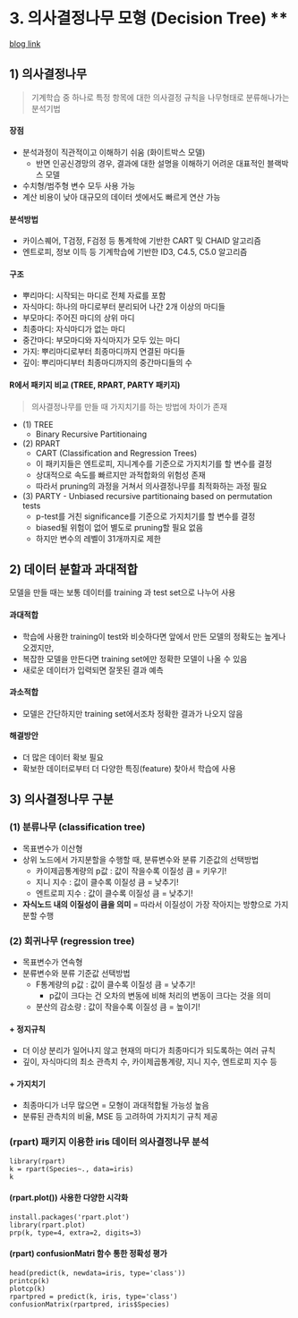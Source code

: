 # 3. 의사결정나무 모형 (Decision Tree) **

[blog link](http://www.dodomira.com/2016/05/29/564/)

## 1) 의사결정나무

> 기계학습 중 하나로 특정 항목에 대한 의사결정 규칙을 나무형태로 분류해나가는 분석기법  

#### 장점  
- 분석과정이 직관적이고 이해하기 쉬움 (화이트박스 모델)
  - 반면 인공신경망의 경우, 결과에 대한 설명을 이해하기 어려운 대표적인 블랙박스 모델 
- 수치형/범주형 변수 모두 사용 가능  
- 계산 비용이 낮아 대규모의 데이터 셋에서도 빠르게 연산 가능  

#### 분석방법  
- 카이스퀘어, T검정, F검정 등 통계학에 기반한 CART 및 CHAID 알고리즘
- 엔트로피, 정보 이득 등 기계학습에 기반한 ID3, C4.5, C5.0 알고리즘
  
#### 구조  
- 뿌리마디: 시작되는 마디로 전체 자료를 포함
- 자식마디: 하나의 마디로부터 분리되어 나간 2개 이상의 마디들
- 부모마디: 주어진 마디의 상위 마디
- 최종마디: 자식마디가 없는 마디
- 중간마디: 부모마디와 자식마지가 모두 있는 마디
- 가지: 뿌리마디로부터 최종마디까지 연결된 마디들
- 깊이: 뿌리마디부터 최종마디까지의 중간마디들의 수 
  
#### R에서 패키지 비교 (TREE, RPART, PARTY 패키지)

> 의사결정나무를 만들 때 가지치기를 하는 방법에 차이가 존재 

- (1) TREE 
  - Binary Recursive Partitionaing
- (2) RPART 
  - CART (Classification and Regression Trees)  
  - 이 패키지들은 엔트로피, 지니계수를 기준으로 가지치기를 할 변수를 결정 
  - 상대적으로 속도를 빠르지만 과적합화의 위험성 존재  
  - 따라서 pruning의 과정을 거쳐서 의사결정나무를 최적화하는 과정 필요  
- (3) PARTY - Unbiased recursive partitionaing based on permutation tests 
  - p-test를 거친 significance를 기준으로 가지치기를 할 변수를 결정 
  - biased될 위험이 없어 별도로 pruning할 필요 없음 
  - 하지만 변수의 레벨이 31개까지로 제한 

## 2) 데이터 분할과 과대적합

모델을 만들 때는 보통 데이터를 training 과 test set으로 나누어 사용

#### 과대적합 
- 학습에 사용한 training이 test와 비슷하다면 앞에서 만든 모델의 정확도는 높게나오겠지만,
- 복잡한 모델을 만든다면 training set에만 정확한 모델이 나올 수 있음 
- 새로운 데이터가 입력되면 잘못된 결과 예측 


#### 과소적합
- 모델은 간단하지만 training set에서조차 정확한 결과가 나오지 않음


#### 해결방안
- 더 많은 데이터 확보 필요 
- 확보한 데이터로부터 더 다양한 특징(feature) 찾아서 학습에 사용 

## 3) 의사결정나무 구분

### (1) 분류나무 (classification tree)

- 목표변수가 이산형
- 상위 노드에서 가지분할을 수행할 때, 분류변수와 분류 기준값의 선택방법
  - 카이제곱통계량의 p값 : 값이 작을수록 이질성 큼 = 키우기!
  - 지니 지수 : 값이 클수록 이질성 큼 = 낮추기!
  - 엔트로피 지수 : 값이 클수록 이질성 큼 = 낮추기!
- **자식노드 내의 이질성이 큼을 의미** = 따라서 이질성이 가장 작아지는 방향으로 가지분할 수행 
  
### (2) 회귀나무 (regression tree)

- 목표변수가 연속형
- 분류변수와 분류 기준값 선택방법
  - F통계량의 p값 : 값이 클수록 이질성 큼 = 낮추기! 
    - p값이 크다는 건 오차의 변동에 비해 처리의 변동이 크다는 것을 의미
  - 분산의 감소량 : 값이 작을수록 이질성 큼 = 높이기!
 
#### + 정지규칙 

- 더 이상 분리가 일어나지 않고 현재의 마디가 최종마디가 되도록하는 여러 규칙
- 깊이, 자식마디의 최소 관측치 수, 카이제곱통계량, 지니 지수, 엔트로피 지수 등

#### + 가지치기

- 최종마디가 너무 많으면 = 모형이 과대적합될 가능성 높음 
- 분류된 관측치의 비율, MSE 등 고려하여 가지치기 규칙 제공 

### (rpart) 패키지 이용한 iris 데이터 의사결정나무 분석 

```{r}
library(rpart)
k = rpart(Species~., data=iris)
k
```

#### (rpart.plot()) 사용한 다양한 시각화 

```{r}
install.packages('rpart.plot')
library(rpart.plot)
prp(k, type=4, extra=2, digits=3)
```

#### (rpart) confusionMatri 함수 통한 정확성 평가

```{r}
head(predict(k, newdata=iris, type='class'))
printcp(k)
plotcp(k)
rpartpred = predict(k, iris, type='class')
confusionMatrix(rpartpred, iris$Species)
```
